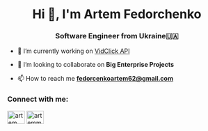<h1 align="center">Hi 👋, I'm Artem Fedorchenko</h1>
<h3 align="center">Software Engineer from Ukraine🇺🇦</h3>

- 🔭 I’m currently working on [VidClick API](https://github.com/Artemmmm13/VidClick-API)

- 👯 I’m looking to collaborate on **Big Enterprise Projects**

- 📫 How to reach me **fedorcenkoartem62@gmail.com**

<h3 align="left">Connect with me:</h3>
<p align="left">
<a href="https://linkedin.com/in/artem fedorchenko" target="blank"><img align="center" src="https://raw.githubusercontent.com/rahuldkjain/github-profile-readme-generator/master/src/images/icons/Social/linked-in-alt.svg" alt="artem fedorchenko" height="30" width="40" /></a>
<a href="https://www.leetcode.com/artemmmm13" target="blank"><img align="center" src="https://raw.githubusercontent.com/rahuldkjain/github-profile-readme-generator/master/src/images/icons/Social/leet-code.svg" alt="artemmmm13" height="30" width="40" /></a>
</p>

